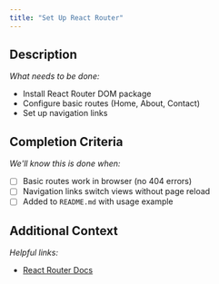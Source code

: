 ```yaml
---
title: "Set Up React Router"
---
```


## Description
*What needs to be done:*
- Install React Router DOM package
- Configure basic routes (Home, About, Contact)
- Set up navigation links

## Completion Criteria
*We'll know this is done when:*
- [ ] Basic routes work in browser (no 404 errors)
- [ ] Navigation links switch views without page reload
- [ ] Added to `README.md` with usage example

## Additional Context
*Helpful links:*
- [React Router Docs](https://reactrouter.com/)
